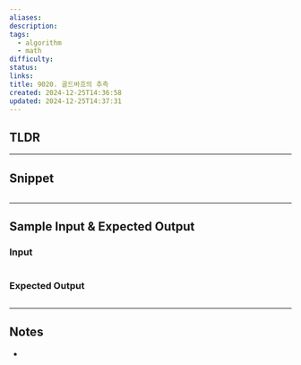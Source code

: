 ```yaml
---
aliases: 
description: 
tags:
  - algorithm
  - math
difficulty: 
status: 
links: 
title: 9020. 골드바흐의 추측
created: 2024-12-25T14:36:58
updated: 2024-12-25T14:37:31
---
```


## TLDR

<!-- 문제에 대한 간략한 설명 및 풀이 접근 방식 요약 -->

---

## Snippet

```

```

<!-- 주요 코드 작성 -->

---

## Sample Input & Expected Output

### Input

```

```

### Expected Output

```

```

---

## Notes

- 
